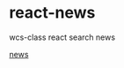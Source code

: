 # react-news

wcs-class react search news

[news](https://cristina-ferreira.github.io/react-news/)

